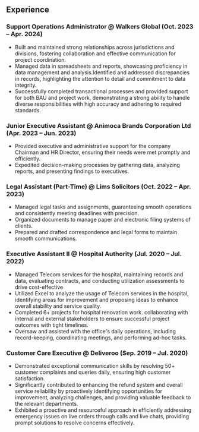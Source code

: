 
## Experience 

### Support Operations Administrator @ Walkers Global (Oct. 2023 – Apr. 2024)
- Built and maintained strong relationships across jurisdictions and divisions, fostering collaboration and effective communication for project coordination.
- Managed data in spreadsheets and reports, showcasing proficiency in data management and analysis.Identified and addressed discrepancies in records, highlighting the attention to detail and commitment to data integrity.
- Successfully completed transactional processes and provided support for both BAU and project work, demonstrating a strong ability to handle diverse responsibilities with high accuracy and adhering to required standards.


### Junior Executive Assistant @ Animoca Brands Corporation Ltd (Apr. 2023 – Jun. 2023)
- Provided executive and administrative support for the company Chairman and HR Director, ensuring their needs were met promptly and efficiently.
- Expedited decision-making processes by gathering data, analyzing reports, and presenting findings to executives.


### Legal Assistant (Part-Time) @ Lims Solicitors (Oct. 2022 – Apr. 2023)
- Managed legal tasks and assignments, guaranteeing smooth operations and consistently meeting deadlines with precision.
- Organized documents to manage paper and electronic filing systems of clients.
- Prepared and drafted correspondence and legal forms to maintain smooth communications.


### Executive Assistant II @ Hospital Authority (Jul. 2020 – Jul. 2022)
- Managed Telecom services for the hospital, maintaining records and data, evaluating contracts, and conducting utilization assessments to drive cost-effective
- Utilized Excel to analyze the usage of Telecom services in the hospital, identifying areas for improvement and proposing ideas to enhance overall stability and service quality.
- Completed 6+ projects for hospital renovation work. collaborating with internal and external stakeholders to ensure successful project outcomes with tight timelines.
- Oversaw and assisted with the office's daily operations, including record-keeping, coordinating meetings, and performing ad-hoc tasks.


### Customer Care Executive @ Deliveroo (Sep. 2019 – Jul. 2020)
- Demonstrated exceptional communication skills by resolving 50+ customer complaints and queries daily, ensuring high customer satisfaction.
- Significantly contributed to enhancing the refund system and overall service reliability by proactively identifying opportunities for improvement, analyzing challenges, and providing valuable feedback to the relevant departments.
- Exhibited a proactive and resourceful approach in efficiently addressing emergency issues on live orders through calls and live chats, providing prompt solutions to resolve concerns effectively.
